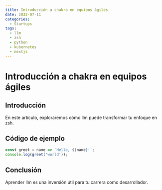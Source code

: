 ```yaml
---
title: Introducción a chakra en equipos ágiles
date: 2032-07-11
categories:
  - Startups
tags:
  - llm
  - zsh
  - python
  - kubernetes
  - nextjs
---
```


# Introducción a chakra en equipos ágiles

## Introducción

En este artículo, exploraremos cómo llm puede transformar tu enfoque en zsh.

## Código de ejemplo

```javascript
const greet = name => `Hello, ${name}!`;
console.log(greet('world'));
```

## Conclusión

Aprender llm es una inversión útil para tu carrera como desarrollador.